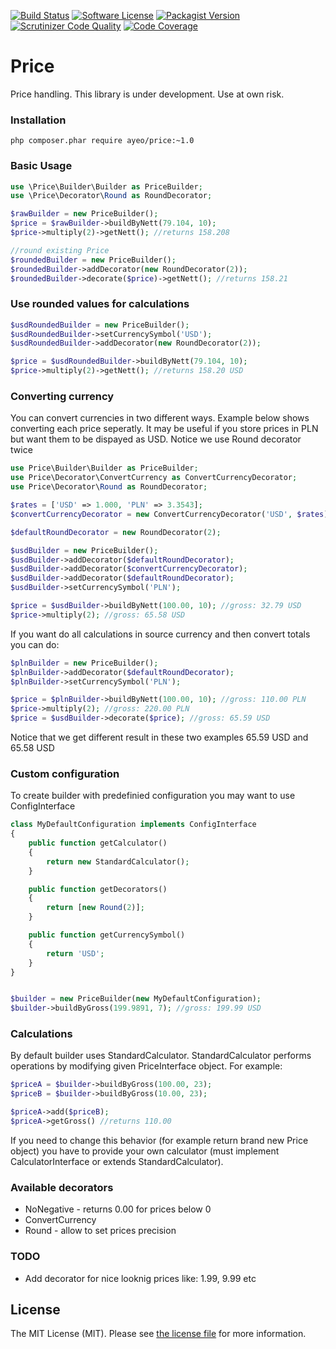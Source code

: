 [![Build Status](https://scrutinizer-ci.com/g/ayeo/price/badges/build.png?b=master)](https://scrutinizer-ci.com/g/ayeo/price/build-status/master)
[![Software License](https://img.shields.io/badge/license-MIT-brightgreen.svg?style=flat-square)](license.md)
[![Packagist Version](https://img.shields.io/packagist/v/ayeo/price.svg?style=flat-square)](https://packagist.org/packages/ayeo/price)
[![Scrutinizer Code Quality](https://scrutinizer-ci.com/g/ayeo/price/badges/quality-score.png?b=master)](https://scrutinizer-ci.com/g/ayeo/price/?branch=master)
[![Code Coverage](https://scrutinizer-ci.com/g/ayeo/price/badges/coverage.png?b=master)](https://scrutinizer-ci.com/g/ayeo/price/?branch=master)

Price
===========

Price handling. This library is under development. Use at own risk. 

### Installation
```
php composer.phar require ayeo/price:~1.0
```


### Basic Usage
```php
use \Price\Builder\Builder as PriceBuilder;
use \Price\Decorator\Round as RoundDecorator;

$rawBuilder = new PriceBuilder();
$price = $rawBuilder->buildByNett(79.104, 10);
$price->multiply(2)->getNett(); //returns 158.208

//round existing Price
$roundedBuilder = new PriceBuilder();
$roundedBuilder->addDecorator(new RoundDecorator(2));
$roundedBuilder->decorate($price)->getNett(); //returns 158.21
```

### Use rounded values for calculations
```php
$usdRoundedBuilder = new PriceBuilder();
$usdRoundedBuilder->setCurrencySymbol('USD');
$usdRoundedBuilder->addDecorator(new RoundDecorator(2));

$price = $usdRoundedBuilder->buildByNett(79.104, 10);
$price->multiply(2)->getNett(); //returns 158.20 USD
```

### Converting currency
You can convert currencies in two different ways. Example below shows converting each price seperatly. It may be useful if you store prices in PLN but want them to be dispayed as USD. Notice we use Round decorator twice
```php
use Price\Builder\Builder as PriceBuilder;
use Price\Decorator\ConvertCurrency as ConvertCurrencyDecorator;
use Price\Decorator\Round as RoundDecorator;

$rates = ['USD' => 1.000, 'PLN' => 3.3543];
$convertCurrencyDecorator = new ConvertCurrencyDecorator('USD', $rates);

$defaultRoundDecorator = new RoundDecorator(2);

$usdBuilder = new PriceBuilder();
$usdBuilder->addDecorator($defaultRoundDecorator);
$usdBuilder->addDecorator($convertCurrencyDecorator);
$usdBuilder->addDecorator($defaultRoundDecorator);
$usdBuilder->setCurrencySymbol('PLN');

$price = $usdBuilder->buildByNett(100.00, 10); //gross: 32.79 USD
$price->multiply(2); //gross: 65.58 USD
```
If you want do all calculations in source currency and then convert totals you can do:
```php
$plnBuilder = new PriceBuilder();
$plnBuilder->addDecorator($defaultRoundDecorator);
$plnBuilder->setCurrencySymbol('PLN');

$price = $plnBuilder->buildByNett(100.00, 10); //gross: 110.00 PLN
$price->multiply(2); //gross: 220.00 PLN
$price = $usdBuilder->decorate($price); //gross: 65.59 USD
```
Notice that we get different result in these two examples 65.59 USD and 65.58 USD

### Custom configuration
To create builder with predefinied configuration you may want to use ConfigInterface
```php
class MyDefaultConfiguration implements ConfigInterface
{
	public function getCalculator()
	{
		return new StandardCalculator();
	}

	public function getDecorators()
	{
		return [new Round(2)];
	}

	public function getCurrencySymbol()
	{
		return 'USD';
	}
}


$builder = new PriceBuilder(new MyDefaultConfiguration);
$builder->buildByGross(199.9891, 7); //gross: 199.99 USD
```

### Calculations
By default builder uses StandardCalculator. StandardCalculator performs operations by modifying given PriceInterface object. For example:
```php
$priceA = $builder->buildByGross(100.00, 23);
$priceB = $builder->buildByGross(10.00, 23);

$priceA->add($priceB);
$priceA->getGross() //returns 110.00
```
If you need to change this behavior (for example return brand new Price object) you have to provide your own calculator (must implement CalculatorInterface or extends StandardCalculator).

### Available decorators
* NoNegative - returns 0.00 for prices below 0
* ConvertCurrency
* Round - allow to set prices precision

### TODO
* Add decorator for nice looknig prices like: 1.99, 9.99 etc

## License
The MIT License (MIT). Please see [the license file](license.md) for more information.
